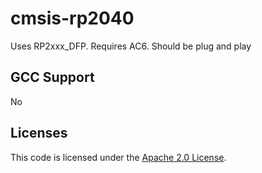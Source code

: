 # cmsis-rp2040

Uses RP2xxx_DFP. Requires AC6. Should be plug and play

## GCC Support

No

## Licenses

This code is licensed under the [Apache 2.0 License](./LICENSE).
